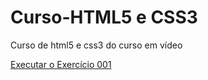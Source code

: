 # Curso-HTML5 e CSS3
 Curso de html5 e css3 do curso em vídeo


<a href="https://romulo-de-jesus.github.io/Curso-HTML5-e-CSS3/Exerc%C3%ADcios/EX003/">Executar o Exercício 001</a>